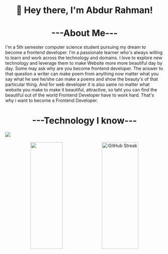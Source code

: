## <h1 align="center"> 👋 Hey there, I'm Abdur Rahman!
</h1>


### <h1 align="center">---About Me---</h1>

<p text-align="center"> I'm a 5th semester computer science student pursuing my dream to become a frontend developer. I'm a passionate learner who's always willing to learn and work across the technology and domains. I love to explore new technology and leverage them to make Website more more beautiful day by day. Some may ask why are you become frontend developer. The answer to that question a writer can make poem from anything now matter what you say what he see he/she can make a poems and show the beauty's of that particular thing. And for web developer it is also same no matter what website you make to make it beautiful, attractive, so taht you can find the beautiful out of the world Frontend Developer have to work hard. That's why i want to become a Frontend Developer.</p>

### <h1 align="center">---Technology I know---</h1>

<a>![](http://github-profile-summary-cards.vercel.app/api/cards/profile-details?username=AbdurRahman11072&theme=radical)</a> 
<a>![]()</a>
<div align="center"></div>

<p align="center">
  <img width="45%" height="340" src="http://github-profile-summary-cards.vercel.app/api/cards/stats?username=AbdurRahman11072&theme=radical"/><a href="https://git.io/streak-stats"><img width="48%" height="340"  src="http://github-readme-streak-stats.herokuapp.com?user=AbdurRahman11072&theme=outrun" alt="GitHub Streak" /></a>
  
</p>
